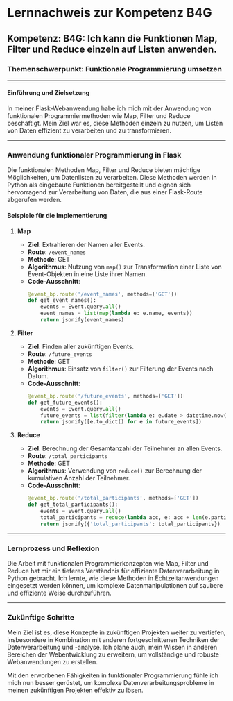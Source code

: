 # Lernnachweis zur Kompetenz B4G

## Kompetenz: B4G: Ich kann die Funktionen Map, Filter und Reduce einzeln auf Listen anwenden.

### Themenschwerpunkt: Funktionale Programmierung umsetzen	

---

#### Einführung und Zielsetzung

In meiner Flask-Webanwendung habe ich mich mit der Anwendung von funktionalen Programmiermethoden wie Map, Filter und Reduce beschäftigt. Mein Ziel war es, diese Methoden einzeln zu nutzen, um Listen von Daten effizient zu verarbeiten und zu transformieren.

---

### Anwendung funktionaler Programmierung in Flask

Die funktionalen Methoden Map, Filter und Reduce bieten mächtige Möglichkeiten, um Datenlisten zu verarbeiten. Diese Methoden werden in Python als eingebaute Funktionen bereitgestellt und eignen sich hervorragend zur Verarbeitung von Daten, die aus einer Flask-Route abgerufen werden.

#### Beispiele für die Implementierung

1. **Map**
   - **Ziel**: Extrahieren der Namen aller Events.
   - **Route**: `/event_names`
   - **Methode**: GET
   - **Algorithmus**: Nutzung von `map()` zur Transformation einer Liste von Event-Objekten in eine Liste ihrer Namen.
   - **Code-Ausschnitt**:
     ```python
     @event_bp.route('/event_names', methods=['GET'])
     def get_event_names():
         events = Event.query.all()
         event_names = list(map(lambda e: e.name, events))
         return jsonify(event_names)
     ```

2. **Filter**
   - **Ziel**: Finden aller zukünftigen Events.
   - **Route**: `/future_events`
   - **Methode**: GET
   - **Algorithmus**: Einsatz von `filter()` zur Filterung der Events nach Datum.
   - **Code-Ausschnitt**:
     ```python
     @event_bp.route('/future_events', methods=['GET'])
     def get_future_events():
         events = Event.query.all()
         future_events = list(filter(lambda e: e.date > datetime.now(), events))
         return jsonify([e.to_dict() for e in future_events])
     ```

3. **Reduce**
   - **Ziel**: Berechnung der Gesamtanzahl der Teilnehmer an allen Events.
   - **Route**: `/total_participants`
   - **Methode**: GET
   - **Algorithmus**: Verwendung von `reduce()` zur Berechnung der kumulativen Anzahl der Teilnehmer.
   - **Code-Ausschnitt**:
     ```python
     @event_bp.route('/total_participants', methods=['GET'])
     def get_total_participants():
         events = Event.query.all()
         total_participants = reduce(lambda acc, e: acc + len(e.participants), events, 0)
         return jsonify({'total_participants': total_participants})
     ```

---

### Lernprozess und Reflexion

Die Arbeit mit funktionalen Programmierkonzepten wie Map, Filter und Reduce hat mir ein tieferes Verständnis für effiziente Datenverarbeitung in Python gebracht. Ich lernte, wie diese Methoden in Echtzeitanwendungen eingesetzt werden können, um komplexe Datenmanipulationen auf saubere und effiziente Weise durchzuführen.

---

### Zukünftige Schritte

Mein Ziel ist es, diese Konzepte in zukünftigen Projekten weiter zu vertiefen, insbesondere in Kombination mit anderen fortgeschrittenen Techniken der Datenverarbeitung und -analyse. Ich plane auch, mein Wissen in anderen Bereichen der Webentwicklung zu erweitern, um vollständige und robuste Webanwendungen zu erstellen.

Mit den erworbenen Fähigkeiten in funktionaler Programmierung fühle ich mich nun besser gerüstet, um komplexe Datenverarbeitungsprobleme in meinen zukünftigen Projekten effektiv zu lösen.
